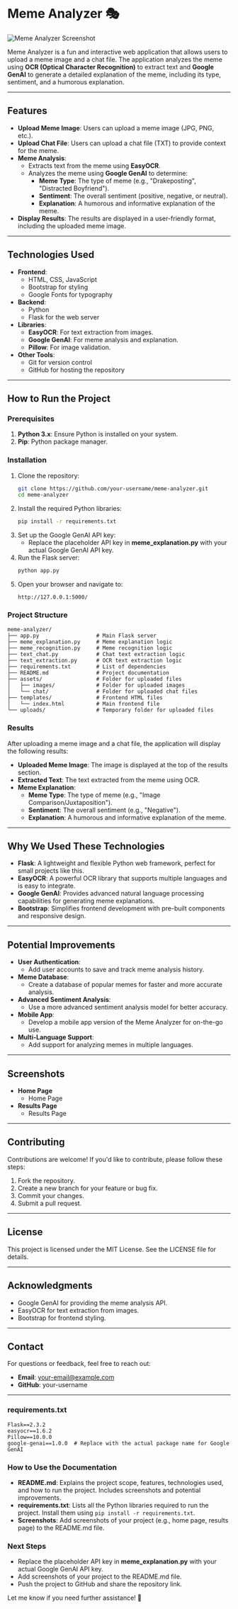 # Meme Analyzer 🎭

![Meme Analyzer Screenshot](screenshot.png) <!-- Add a screenshot of your project here -->

Meme Analyzer is a fun and interactive web application that allows users to upload a meme image and a chat file. The application analyzes the meme using **OCR (Optical Character Recognition)** to extract text and **Google GenAI** to generate a detailed explanation of the meme, including its type, sentiment, and a humorous explanation.

---

## **Features**

- **Upload Meme Image**: Users can upload a meme image (JPG, PNG, etc.).
- **Upload Chat File**: Users can upload a chat file (TXT) to provide context for the meme.
- **Meme Analysis**:
  - Extracts text from the meme using **EasyOCR**.
  - Analyzes the meme using **Google GenAI** to determine:
    - **Meme Type**: The type of meme (e.g., "Drakeposting", "Distracted Boyfriend").
    - **Sentiment**: The overall sentiment (positive, negative, or neutral).
    - **Explanation**: A humorous and informative explanation of the meme.
- **Display Results**: The results are displayed in a user-friendly format, including the uploaded meme image.

---

## **Technologies Used**

- **Frontend**:
  - HTML, CSS, JavaScript
  - Bootstrap for styling
  - Google Fonts for typography
- **Backend**:
  - Python
  - Flask for the web server
- **Libraries**:
  - **EasyOCR**: For text extraction from images.
  - **Google GenAI**: For meme analysis and explanation.
  - **Pillow**: For image validation.
- **Other Tools**:
  - Git for version control
  - GitHub for hosting the repository

---

## **How to Run the Project**

### **Prerequisites**

1. **Python 3.x**: Ensure Python is installed on your system.
2. **Pip**: Python package manager.

### **Installation**

1. Clone the repository:
   ```bash
   git clone https://github.com/your-username/meme-analyzer.git
   cd meme-analyzer
   ```
2. Install the required Python libraries:
   ```bash
   pip install -r requirements.txt
   ```
3. Set up the Google GenAI API key:
   - Replace the placeholder API key in **meme_explanation.py** with your actual Google GenAI API key.
4. Run the Flask server:
   ```bash
   python app.py
   ```
5. Open your browser and navigate to:
   ```
   http://127.0.0.1:5000/
   ```

### **Project Structure**

```
meme-analyzer/
├── app.py                  # Main Flask server
├── meme_explanation.py     # Meme explanation logic
├── meme_recognition.py     # Meme recognition logic
├── text_chat.py            # Chat text extraction logic
├── text_extraction.py      # OCR text extraction logic
├── requirements.txt        # List of dependencies
├── README.md               # Project documentation
├── assets/                 # Folder for uploaded files
│   ├── images/             # Folder for uploaded images
│   └── chat/               # Folder for uploaded chat files
├── templates/              # Frontend HTML files
│   └── index.html          # Main frontend file
└── uploads/                # Temporary folder for uploaded files
```

### **Results**

After uploading a meme image and a chat file, the application will display the following results:

- **Uploaded Meme Image**: The image is displayed at the top of the results section.
- **Extracted Text**: The text extracted from the meme using OCR.
- **Meme Explanation**:
  - **Meme Type**: The type of meme (e.g., "Image Comparison/Juxtaposition").
  - **Sentiment**: The overall sentiment (e.g., "Negative").
  - **Explanation**: A humorous and informative explanation of the meme.

---

## **Why We Used These Technologies**

- **Flask**: A lightweight and flexible Python web framework, perfect for small projects like this.
- **EasyOCR**: A powerful OCR library that supports multiple languages and is easy to integrate.
- **Google GenAI**: Provides advanced natural language processing capabilities for generating meme explanations.
- **Bootstrap**: Simplifies frontend development with pre-built components and responsive design.

---

## **Potential Improvements**

- **User Authentication**:
  - Add user accounts to save and track meme analysis history.
- **Meme Database**:
  - Create a database of popular memes for faster and more accurate analysis.
- **Advanced Sentiment Analysis**:
  - Use a more advanced sentiment analysis model for better accuracy.
- **Mobile App**:
  - Develop a mobile app version of the Meme Analyzer for on-the-go use.
- **Multi-Language Support**:
  - Add support for analyzing memes in multiple languages.

---

## **Screenshots**

- **Home Page**
  - Home Page <!-- Add a screenshot of the home page -->
- **Results Page**
  - Results Page <!-- Add a screenshot of the results page -->

---

## **Contributing**

Contributions are welcome! If you'd like to contribute, please follow these steps:

1. Fork the repository.
2. Create a new branch for your feature or bug fix.
3. Commit your changes.
4. Submit a pull request.

---

## **License**

This project is licensed under the MIT License. See the LICENSE file for details.

---

## **Acknowledgments**

- Google GenAI for providing the meme analysis API.
- EasyOCR for text extraction from images.
- Bootstrap for frontend styling.

---

## **Contact**

For questions or feedback, feel free to reach out:

- **Email**: your-email@example.com
- **GitHub**: your-username

---

### **requirements.txt**

```plaintext
Flask==2.3.2
easyocr==1.6.2
Pillow==10.0.0
google-genai==1.0.0  # Replace with the actual package name for Google GenAI
```

### **How to Use the Documentation**

- **README.md**: Explains the project scope, features, technologies used, and how to run the project. Includes screenshots and potential improvements.
- **requirements.txt**: Lists all the Python libraries required to run the project. Install them using `pip install -r requirements.txt`.
- **Screenshots**: Add screenshots of your project (e.g., home page, results page) to the README.md file.

### **Next Steps**

- Replace the placeholder API key in **meme_explanation.py** with your actual Google GenAI API key.
- Add screenshots of your project to the README.md file.
- Push the project to GitHub and share the repository link.

Let me know if you need further assistance! 🚀
